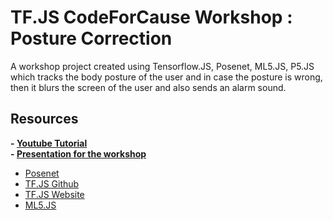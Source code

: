 # TF.JS CodeForCause Workshop : Posture Correction 

A workshop project created using Tensorflow.JS, Posenet, ML5.JS, P5.JS which tracks the body posture of the user and in case the posture is wrong, then it blurs the screen of the user and also sends an alarm sound. 

## Resources
 **- [Youtube Tutorial](https://www.youtube.com/watch?v=Ir9FNhoPyYc&t=2s)**<br>
 **- [Presentation for the workshop](https://docs.google.com/presentation/d/1Lj4Y07NRRtp8lWQmwQ2xXAbW1T-vIfTRbc6oQji8RwQ/edit?usp=sharing)**
 - [Posenet](https://www.tensorflow.org/lite/models/pose_estimation/overview)
 - [TF.JS Github](https://github.com/tensorflow/tfjs)
 - [TF.JS Website](https://www.tensorflow.org/js)
 - [ML5.JS](https://ml5js.org/)
 
 
